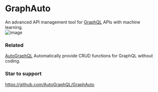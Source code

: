 # GraphAuto
An advanced API management tool for [GraphQL](https://github.com/graphql) APIs with machine learning. <br />
![image](https://user-images.githubusercontent.com/5738175/172935532-aba3c5a4-0828-45f5-83d9-2735657002ce.png)

### Related
[AutoGraphQL](https://github.com/AutoGraphQL/AutoGraphQL) Automatically provide CRUD functions for GraphQL without coding.

### Star to support
https://github.com/AutoGraphQL/GraphAuto
